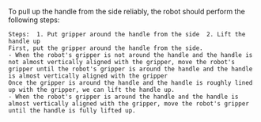 To pull up the handle from the side reliably, the robot should perform the following steps:

    Steps:  1. Put gripper around the handle from the side  2. Lift the handle up
    First, put the gripper around the handle from the side.
    - When the robot's gripper is not around the handle and the handle is not almost vertically aligned with the gripper, move the robot's gripper until the robot's gripper is around the handle and the handle is almost vertically aligned with the gripper
    Once the gripper is around the handle and the handle is roughly lined up with the gripper, we can lift the handle up.
    - When the robot's gripper is around the handle and the handle is almost vertically aligned with the gripper, move the robot's gripper until the handle is fully lifted up.